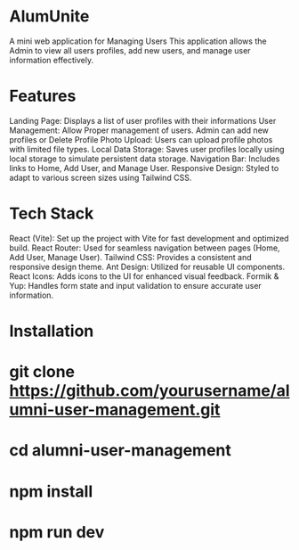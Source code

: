 # AlumUnite
A mini web application for Managing Users
 This  application allows the Admin  to view  all users profiles, add new users, and manage user information effectively. 
# Features
Landing Page: Displays a list of user profiles with their  informations
User Management: Allow Proper management of users. Admin can   add new profiles or Delete
Profile Photo Upload: Users can upload profile photos with limited file types.
Local Data Storage: Saves user profiles locally using local storage to simulate persistent data storage.
Navigation Bar: Includes links to Home, Add User, and Manage User.
Responsive Design: Styled to adapt to various screen sizes using Tailwind CSS.
# Tech Stack
React (Vite): Set up the project with Vite for fast development and optimized build.
React Router: Used for seamless navigation between pages (Home, Add User, Manage User).
Tailwind CSS: Provides a consistent and responsive design theme.
Ant Design: Utilized for reusable UI components.
React Icons: Adds icons to the UI for enhanced visual feedback.
Formik & Yup: Handles form state and input validation to ensure accurate user information.
# Installation
# git clone https://github.com/yourusername/alumni-user-management.git
# cd alumni-user-management
# npm install
# npm run dev




